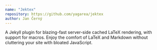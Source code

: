 ```yaml
---
name: "Jektex"
repository: https://github.com/yagarea/jektex
author: Jan Černý
---
```


A Jekyll plugin for blazing-fast server-side cached LaTeX rendering, with support for macros. Enjoy the comfort of LaTeX and Markdown without cluttering your site with bloated JavaScript. 
